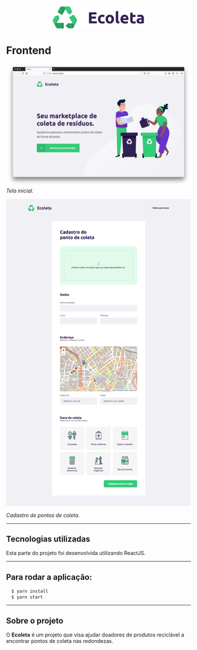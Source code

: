 <p align="center">
    <img alt="Ecoleta" src="src/assets/logo.svg" width="250px" />
</p>

# Frontend

![Tela](../.github/frontend-home.png)
_Tela inicial._

<img alt="Cadastro" src="../.github/frontend-form.png" style="border-radius: 5px" />

_Cadastro de pontos de coleta._

---

## Tecnologias utilizadas

Esta parte do projeto foi desenvolvida utilizando ReactJS.

---

## Para rodar a aplicação:

```shell
  $ yarn install
  $ yarn start
```

---

## Sobre o projeto

O **Ecoleta** é um projeto que visa ajudar doadores de produtos reciclável a encontrar pontos de coleta nas redondezas.
